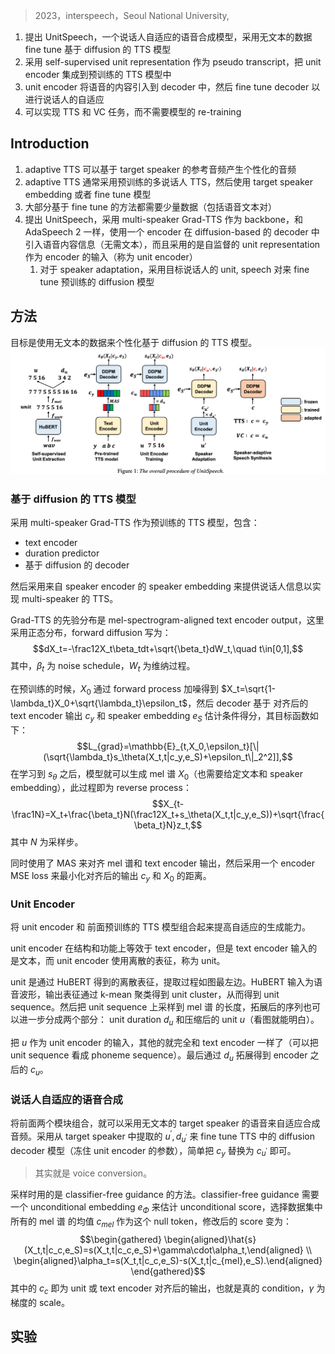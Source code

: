 > 2023，interspeech，Seoul National University,

1. 提出 UnitSpeech，一个说话人自适应的语音合成模型，采用无文本的数据 fine tune 基于 diffusion 的 TTS 模型
2. 采用 self-supervised unit representation 作为 pseudo transcript，把 unit encoder 集成到预训练的 TTS 模型中
3. unit encoder 将语音的内容引入到 decoder 中，然后 fine tune decoder 以进行说话人的自适应
4. 可以实现 TTS 和 VC 任务，而不需要模型的 re-training

## Introduction

1. adaptive TTS 可以基于 target speaker 的参考音频产生个性化的音频
2. adaptive TTS 通常采用预训练的多说话人 TTS，然后使用 target speaker embedding 或者 fine tune 模型
3. 大部分基于 fine tune 的方法都需要少量数据（包括语音文本对）
4. 提出 UnitSpeech，采用 multi-speaker Grad-TTS 作为 backbone，和 AdaSpeech 2 一样，使用一个 encoder 在 diffusion-based 的 decoder 中引入语音内容信息（无需文本），而且采用的是自监督的 unit representation 作为 encoder 的输入（称为 unit encoder）
	1. 对于 speaker adaptation，采用目标说话人的 unit, speech 对来 fine tune 预训练的 diffusion 模型

## 方法

目标是使用无文本的数据来个性化基于 diffusion 的 TTS 模型。
![](image/Pasted%20image%2020230923201901.png)
### 基于 diffusion 的 TTS 模型

采用 multi-speaker Grad-TTS 作为预训练的 TTS 模型，包含：
+ text encoder
+ duration predictor
+ 基于 diffusion 的 decoder

然后采用来自 speaker encoder 的 speaker embedding 来提供说话人信息以实现 multi-speaker 的 TTS。

Grad-TTS 的先验分布是 mel-spectrogram-aligned text encoder output，这里采用正态分布，forward diffusion 写为：
$$dX_t=-\frac12X_t\beta_tdt+\sqrt{\beta_t}dW_t,\quad t\in[0,1],$$
其中，$\beta_t$ 为 noise schedule，$W_t$ 为维纳过程。

在预训练的时候，$X_0$ 通过 forward process 加噪得到 $X_t=\sqrt{1-\lambda_t}X_0+\sqrt{\lambda_t}\epsilon_t$，然后 decoder 基于 对齐后的 text encoder 输出 $c_y$ 和 speaker embedding $e_S$ 估计条件得分，其目标函数如下：
$$L_{grad}=\mathbb{E}_{t,X_0,\epsilon_t}[\|(\sqrt{\lambda_t}s_\theta(X_t,t|c_y,e_S)+\epsilon_t\|_2^2]],$$
在学习到 $s_{\theta}$ 之后，模型就可以生成 mel 谱 $X_0$（也需要给定文本和 speaker embedding），此过程即为 reverse process：
$$X_{t-\frac1N}=X_t+\frac{\beta_t}N(\frac12X_t+s_\theta(X_t,t|c_y,e_S))+\sqrt{\frac{\beta_t}N}z_t,$$
其中 $N$ 为采样步。

同时使用了 MAS 来对齐 mel 谱和 text encoder 输出，然后采用一个 encoder MSE loss 来最小化对齐后的输出 $c_{y}$ 和 $X_0$ 的距离。 

### Unit Encoder

将 unit encoder 和 前面预训练的 TTS 模型组合起来提高自适应的生成能力。

unit encoder 在结构和功能上等效于 text encoder，但是 text encoder 输入的是文本，而 unit encoder 使用离散的表征，称为 unit。

unit 是通过 HuBERT 得到的离散表征，提取过程如图最左边。HuBERT 输入为语音波形，输出表征通过 k-mean 聚类得到 unit cluster，从而得到 unit sequence。然后把 unit sequence 上采样到 mel 谱 的长度，拓展后的序列也可以进一步分成两个部分： unit duration $d_u$ 和压缩后的 unit $u$（看图就能明白）。

把 $u$ 作为 unit encoder 的输入，其他的就完全和 text encoder 一样了（可以把 unit sequence 看成 phoneme sequence）。最后通过 $d_u$ 拓展得到 encoder 之后的 $c_u$。

### 说话人自适应的语音合成

将前面两个模块组合，就可以采用无文本的 target speaker 的语音来自适应合成音频。采用从 target speaker 中提取的 $u^{\prime},d_{u^\prime}$ 来 fine tune TTS 中的 diffusion decoder 模型（冻住 unit encoder 的参数），简单把 $c_y$ 替换为 $c_{u^\prime}$ 即可。
> 其实就是 voice conversion。

采样时用的是 classifier-free guidance 的方法。classifier-free guidance 需要一个 unconditional embedding $e_{\Phi}$ 来估计 unconditional score，选择数据集中所有的 mel 谱 的均值 $c_{mel}$ 作为这个 null token，修改后的 score 变为：
$$\begin{gathered}
\begin{aligned}\hat{s}(X_t,t|c_c,e_S)=s(X_t,t|c_c,e_S)+\gamma\cdot\alpha_t,\end{aligned} \\
\begin{aligned}\alpha_t=s(X_t,t|c_c,e_S)-s(X_t,t|c_{mel},e_S).\end{aligned} 
\end{gathered}$$
其中的 $c_c$ 即为 unit 或 text encoder 对齐后的输出，也就是真的 condition，$\gamma$ 为梯度的 scale。


## 实验
